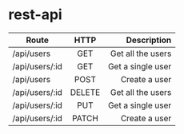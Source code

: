 # rest-api

| Route          | HTTP   | Description        |
| -------------  |:------:| ------------------:|
| /api/users     | GET    | Get  all the users |
| /api/users/:id | GET    | Get a single user  |
| /api/users     | POST   |    Create a user   |
| /api/users/:id | DELETE | Get  all the users |
| /api/users/:id | PUT    | Get a single user  |
| /api/users/:id | PATCH  |    Create a user   |